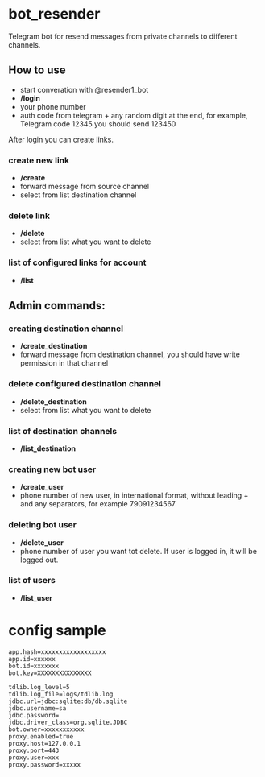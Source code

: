 # bot_resender
Telegram bot for resend messages from private channels to different channels.

## How to use

- start converation with @resender1_bot
- **/login**
- your phone number
- auth code from telegram + any random digit at the end, for example, Telegram code 12345 you should send 123450

After login you can create links.

### create new link
- **/create**
- forward message from source channel
- select from list destination channel
### delete link
- **/delete**
- select from list what you want to delete
### list of configured links for account
- **/list**

## Admin commands:

### creating destination channel
- **/create_destination**
- forward message from destination channel, you should have write permission in that channel
### delete configured destination channel
- **/delete_destination**
- select from list what you want to delete
### list of destination channels
- **/list_destination**


### creating new bot user
- **/create_user**
- phone number of new user, in international format, without leading + and any separators, for example 79091234567

### deleting bot user
- **/delete_user**
- phone number of user you want tot delete. If user is logged in, it will be logged out.

### list of users
- **/list_user**

# config sample

    app.hash=xxxxxxxxxxxxxxxxxx
    app.id=xxxxxx
    bot.id=xxxxxxx
    bot.key=XXXXXXXXXXXXXXX

    tdlib.log_level=5
    tdlib.log_file=logs/tdlib.log
    jdbc.url=jdbc:sqlite:db/db.sqlite
    jdbc.username=sa
    jdbc.password=
    jdbc.driver_class=org.sqlite.JDBC
    bot.owner=xxxxxxxxxxx
    proxy.enabled=true
    proxy.host=127.0.0.1
    proxy.port=443
    proxy.user=xxx
    proxy.password=xxxxx
